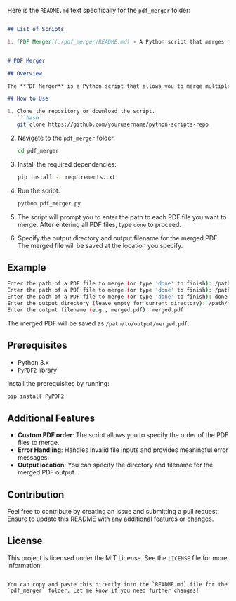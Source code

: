 Here is the `README.md` text specifically for the `pdf_merger` folder:

```markdown

## List of Scripts

1. [PDF Merger](./pdf_merger/README.md) - A Python script that merges multiple PDF files into one. Useful for combining documents easily.


# PDF Merger

## Overview

The **PDF Merger** is a Python script that allows you to merge multiple PDF files into a single file. It uses the `PyPDF2` library to handle PDF manipulation and provides an easy-to-use command-line interface to input the desired PDF files and specify the output location.

## How to Use

1. Clone the repository or download the script.
   ```bash
   git clone https://github.com/yourusername/python-scripts-repo
   ```

2. Navigate to the `pdf_merger` folder.
   ```bash
   cd pdf_merger
   ```

3. Install the required dependencies:
   ```bash
   pip install -r requirements.txt
   ```

4. Run the script:
   ```bash
   python pdf_merger.py
   ```

5. The script will prompt you to enter the path to each PDF file you want to merge. After entering all PDF files, type `done` to proceed.

6. Specify the output directory and output filename for the merged PDF. The merged file will be saved at the location you specify.

## Example

```bash
Enter the path of a PDF file to merge (or type 'done' to finish): /path/to/file1.pdf
Enter the path of a PDF file to merge (or type 'done' to finish): /path/to/file2.pdf
Enter the path of a PDF file to merge (or type 'done' to finish): done
Enter the output directory (leave empty for current directory): /path/to/output/
Enter the output filename (e.g., merged.pdf): merged.pdf
```

The merged PDF will be saved as `/path/to/output/merged.pdf`.

## Prerequisites

- Python 3.x
- `PyPDF2` library

Install the prerequisites by running:
```bash
pip install PyPDF2
```

## Additional Features

- **Custom PDF order**: The script allows you to specify the order of the PDF files to merge.
- **Error Handling**: Handles invalid file inputs and provides meaningful error messages.
- **Output location**: You can specify the directory and filename for the merged PDF output.

## Contribution

Feel free to contribute by creating an issue and submitting a pull request. Ensure to update this README with any additional features or changes.

## License

This project is licensed under the MIT License. See the `LICENSE` file for more information.
```

You can copy and paste this directly into the `README.md` file for the `pdf_merger` folder. Let me know if you need further changes!
